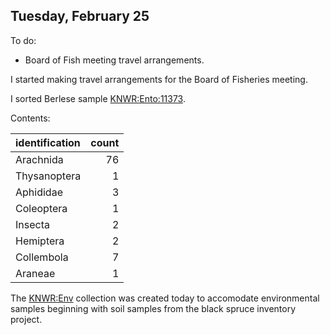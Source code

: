 
## Tuesday, February 25

To do:

* Board of Fish meeting travel arrangements.

I started making travel arrangements for the Board of Fisheries meeting.

I sorted Berlese sample [KNWR:Ento:11373](http://arctos.database.museum/guid/KNWR:Ento:11373).

Contents:

identification|count
:---|---:
Arachnida|76
Thysanoptera|1
Aphididae|3
Coleoptera|1
Insecta|2
Hemiptera|2
Collembola|7
Araneae|1

The [KNWR:Env](https://arctos.database.museum/knwr_env) collection was created today to accomodate environmental samples beginning with soil samples from the black spruce inventory project.


